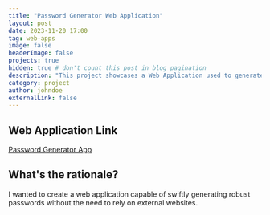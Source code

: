 ```yaml
---
title: "Password Generator Web Application"
layout: post
date: 2023-11-20 17:00
tag: web-apps
image: false
headerImage: false
projects: true
hidden: true # don't count this post in blog pagination
description: "This project showcases a Web Application used to generate complex passwords."
category: project
author: johndoe
externalLink: false
---
```


## Web Application Link
[Password Generator App](https://password-generator-khaki-omega-98.vercel.app/)

## What's the rationale?
I wanted to create a web application capable of swiftly generating robust passwords without the need to rely on external websites. 
